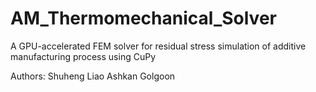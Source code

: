 # AM_Thermomechanical_Solver
A GPU-accelerated FEM solver for residual stress simulation of additive manufacturing process using CuPy

Authors:
Shuheng Liao
Ashkan Golgoon

